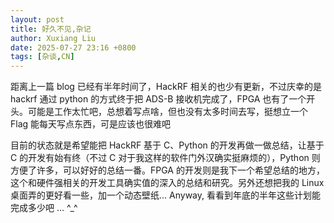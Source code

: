 ```yaml
---
layout: post
title: 好久不见,杂记
author: Xuxiang Liu
date: 2025-07-27 23:16 +0800
tags: [杂谈,CN]
---
```


距离上一篇 blog 已经有半年时间了，HackRF 相关的也少有更新，不过庆幸的是 hackrf 通过 python 的方式终于把 ADS-B 接收机完成了，FPGA 也有了一个开头。可能是工作太忙吧，总想着写点啥，但也没有太多时间去写，挺想立一个 Flag 能每天写点东西，可是应该也很难吧

目前的状态就是希望能把 HackRF 基于 C、Python 的开发再做一做总结，让基于 C 的开发有始有终（不过 C 对于我这样的软件门外汉确实挺麻烦的），Python 则方便了许多，可以好好的总结一番。FPGA 的开发则是我下一个希望总结的地方，这个和硬件强相关的开发工具确实值的深入的总结和研究。另外还想把我的 Linux 桌面弄的更好看一些，加一个动态壁纸... Anyway, 看看到年底的半年这些计划能完成多少吧 ... ^_^
